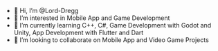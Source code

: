- 👋 Hi, I’m @Lord-Dregg
- 👀 I’m interested in Mobile App and Game Development
- 🌱 I’m currently learning C++, C#, Game Development with Godot and Unity, App Development with Flutter and Dart
- 💞️ I’m looking to collaborate on Mobile App and Video Game Projects

<!---
Lord-Dregg/Lord-Dregg is a ✨ special ✨ repository because its `README.md` (this file) appears on your GitHub profile.
You can click the Preview link to take a look at your changes.
--->

